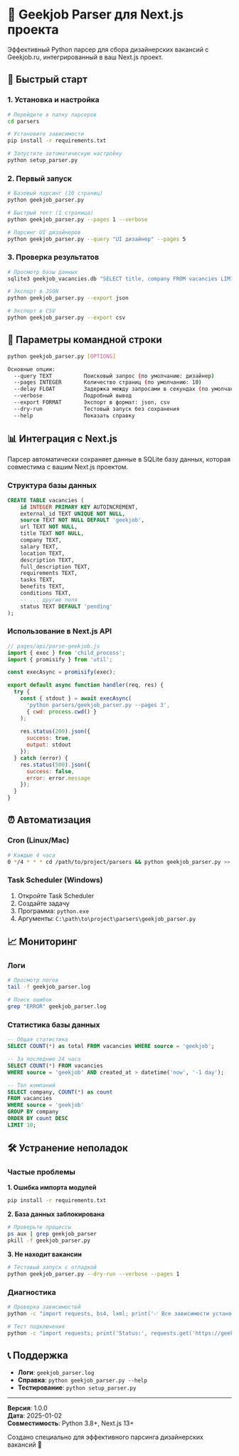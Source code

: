 # 🎯 Geekjob Parser для Next.js проекта

Эффективный Python парсер для сбора дизайнерских вакансий с Geekjob.ru, интегрированный в ваш Next.js проект.

## 🚀 Быстрый старт

### 1. Установка и настройка

```bash
# Перейдите в папку парсеров
cd parsers

# Установите зависимости
pip install -r requirements.txt

# Запустите автоматическую настройку
python setup_parser.py
```

### 2. Первый запуск

```bash
# Базовый парсинг (10 страниц)
python geekjob_parser.py

# Быстрый тест (1 страница)
python geekjob_parser.py --pages 1 --verbose

# Парсинг UI дизайнеров
python geekjob_parser.py --query "UI дизайнер" --pages 5
```

### 3. Проверка результатов

```bash
# Просмотр базы данных
sqlite3 geekjob_vacancies.db "SELECT title, company FROM vacancies LIMIT 5"

# Экспорт в JSON
python geekjob_parser.py --export json

# Экспорт в CSV
python geekjob_parser.py --export csv
```

## 🔧 Параметры командной строки

```bash
python geekjob_parser.py [OPTIONS]

Основные опции:
  --query TEXT          Поисковый запрос (по умолчанию: дизайнер)
  --pages INTEGER       Количество страниц (по умолчанию: 10)
  --delay FLOAT         Задержка между запросами в секундах (по умолчанию: 1.0)
  --verbose             Подробный вывод
  --export FORMAT       Экспорт в формат: json, csv
  --dry-run             Тестовый запуск без сохранения
  --help                Показать справку
```

## 📊 Интеграция с Next.js

Парсер автоматически сохраняет данные в SQLite базу данных, которая совместима с вашим Next.js проектом.

### Структура базы данных

```sql
CREATE TABLE vacancies (
    id INTEGER PRIMARY KEY AUTOINCREMENT,
    external_id TEXT UNIQUE NOT NULL,
    source TEXT NOT NULL DEFAULT 'geekjob',
    url TEXT NOT NULL,
    title TEXT NOT NULL,
    company TEXT,
    salary TEXT,
    location TEXT,
    description TEXT,
    full_description TEXT,
    requirements TEXT,
    tasks TEXT,
    benefits TEXT,
    conditions TEXT,
    -- ... другие поля
    status TEXT DEFAULT 'pending'
);
```

### Использование в Next.js API

```javascript
// pages/api/parse-geekjob.js
import { exec } from 'child_process';
import { promisify } from 'util';

const execAsync = promisify(exec);

export default async function handler(req, res) {
  try {
    const { stdout } = await execAsync(
      'python parsers/geekjob_parser.py --pages 3',
      { cwd: process.cwd() }
    );
    
    res.status(200).json({ 
      success: true, 
      output: stdout 
    });
  } catch (error) {
    res.status(500).json({ 
      success: false, 
      error: error.message 
    });
  }
}
```

## ⏰ Автоматизация

### Cron (Linux/Mac)

```bash
# Каждые 4 часа
0 */4 * * * cd /path/to/project/parsers && python geekjob_parser.py >> ../cron.log 2>&1
```

### Task Scheduler (Windows)

1. Откройте Task Scheduler
2. Создайте задачу
3. Программа: `python.exe`
4. Аргументы: `C:\path\to\project\parsers\geekjob_parser.py`

## 📈 Мониторинг

### Логи

```bash
# Просмотр логов
tail -f geekjob_parser.log

# Поиск ошибок
grep "ERROR" geekjob_parser.log
```

### Статистика базы данных

```sql
-- Общая статистика
SELECT COUNT(*) as total FROM vacancies WHERE source = 'geekjob';

-- За последние 24 часа
SELECT COUNT(*) FROM vacancies 
WHERE source = 'geekjob' AND created_at > datetime('now', '-1 day');

-- Топ компаний
SELECT company, COUNT(*) as count 
FROM vacancies 
WHERE source = 'geekjob' 
GROUP BY company 
ORDER BY count DESC 
LIMIT 10;
```

## 🛠 Устранение неполадок

### Частые проблемы

**1. Ошибка импорта модулей**
```bash
pip install -r requirements.txt
```

**2. База данных заблокирована**
```bash
# Проверьте процессы
ps aux | grep geekjob_parser
pkill -f geekjob_parser.py
```

**3. Не находит вакансии**
```bash
# Тестовый запуск с отладкой
python geekjob_parser.py --dry-run --verbose --pages 1
```

### Диагностика

```bash
# Проверка зависимостей
python -c "import requests, bs4, lxml; print('✅ Все зависимости установлены')"

# Тест подключения
python -c "import requests; print('Status:', requests.get('https://geekjob.ru').status_code)"
```

## 📞 Поддержка

- **Логи**: `geekjob_parser.log`
- **Справка**: `python geekjob_parser.py --help`
- **Тестирование**: `python setup_parser.py`

---

**Версия**: 1.0.0  
**Дата**: 2025-01-02  
**Совместимость**: Python 3.8+, Next.js 13+

Создано специально для эффективного парсинга дизайнерских вакансий 🎨











